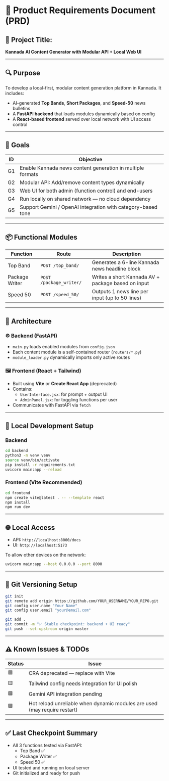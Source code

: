 # 📝 Product Requirements Document (PRD)

## 📌 Project Title:  
**Kannada AI Content Generator with Modular API + Local Web UI**

---

## 🔍 Purpose  
To develop a local-first, modular content generation platform in Kannada. It includes:
- AI-generated **Top Bands**, **Short Packages**, and **Speed-50** news bulletins
- A **FastAPI backend** that loads modules dynamically based on config
- A **React-based frontend** served over local network with UI access control

---

## 🎯 Goals

| ID | Objective |
|----|-----------|
| G1 | Enable Kannada news content generation in multiple formats |
| G2 | Modular API: Add/remove content types dynamically |
| G3 | Web UI for both admin (function control) and end-users |
| G4 | Run locally on shared network — no cloud dependency |
| G5 | Support Gemini / OpenAI integration with category-based tone |

---

## 📦 Functional Modules

| Function     | Route            | Description |
|--------------|------------------|-------------|
| Top Band     | `POST /top_band/` | Generates a 6-line Kannada news headline block |
| Package Writer | `POST /package_writer/` | Writes a short Kannada AV + package based on input |
| Speed 50     | `POST /speed_50/` | Outputs 1 news line per input (up to 50 lines) |

---

## 🧱 Architecture

### ⚙️ Backend (FastAPI)
- `main.py` loads enabled modules from `config.json`
- Each content module is a self-contained router (`routers/*.py`)
- `module_loader.py` dynamically imports only active routes

### 🖼 Frontend (React + Tailwind)
- Built using **Vite** or **Create React App** (deprecated)
- Contains:
  - `UserInterface.jsx`: for prompt + output UI
  - `AdminPanel.jsx`: for toggling functions per user
- Communicates with FastAPI via `fetch`

---

## 🧪 Local Development Setup

### Backend
```bash
cd backend
python3 -m venv venv
source venv/bin/activate
pip install -r requirements.txt
uvicorn main:app --reload
```

### Frontend (Vite Recommended)
```bash
cd frontend
npm create vite@latest . -- --template react
npm install
npm run dev
```

---

## 🌐 Local Access
- API: `http://localhost:8000/docs`
- UI: `http://localhost:5173`

To allow other devices on the network:
```bash
uvicorn main:app --host 0.0.0.0 --port 8000
```

---

## 🔄 Git Versioning Setup

```bash
git init
git remote add origin https://github.com/YOUR_USERNAME/YOUR_REPO.git
git config user.name "Your Name"
git config user.email "your@email.com"

git add .
git commit -m "✅ Stable checkpoint: backend + UI ready"
git push --set-upstream origin master
```

---

## ⚠️ Known Issues & TODOs

| Status | Issue |
|--------|-------|
| 🟥     | CRA deprecated — replace with Vite |
| 🟨     | Tailwind config needs integration for UI polish |
| 🟩     | Gemini API integration pending |
| 🟩     | Hot reload unreliable when dynamic modules are used (may require restart) |

---

## ✅ Last Checkpoint Summary
- All 3 functions tested via FastAPI:
  - Top Band ✅
  - Package Writer ✅
  - Speed 50 ✅
- UI tested and running on local server
- Git initialized and ready for push